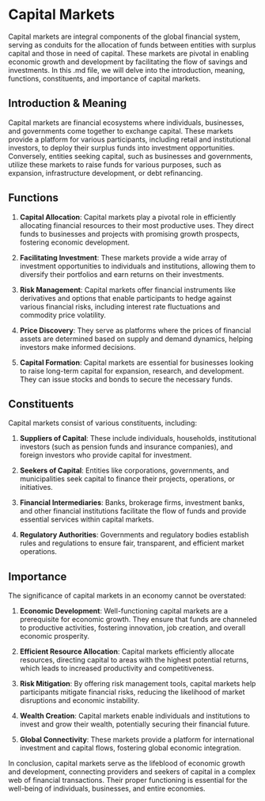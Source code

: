 # Capital Markets

Capital markets are integral components of the global financial system, serving as conduits for the allocation of funds between entities with surplus capital and those in need of capital. These markets are pivotal in enabling economic growth and development by facilitating the flow of savings and investments. In this .md file, we will delve into the introduction, meaning, functions, constituents, and importance of capital markets.

## Introduction & Meaning

Capital markets are financial ecosystems where individuals, businesses, and governments come together to exchange capital. These markets provide a platform for various participants, including retail and institutional investors, to deploy their surplus funds into investment opportunities. Conversely, entities seeking capital, such as businesses and governments, utilize these markets to raise funds for various purposes, such as expansion, infrastructure development, or debt refinancing.

## Functions

1. **Capital Allocation**: Capital markets play a pivotal role in efficiently allocating financial resources to their most productive uses. They direct funds to businesses and projects with promising growth prospects, fostering economic development.

2. **Facilitating Investment**: These markets provide a wide array of investment opportunities to individuals and institutions, allowing them to diversify their portfolios and earn returns on their investments.

3. **Risk Management**: Capital markets offer financial instruments like derivatives and options that enable participants to hedge against various financial risks, including interest rate fluctuations and commodity price volatility.

4. **Price Discovery**: They serve as platforms where the prices of financial assets are determined based on supply and demand dynamics, helping investors make informed decisions.

5. **Capital Formation**: Capital markets are essential for businesses looking to raise long-term capital for expansion, research, and development. They can issue stocks and bonds to secure the necessary funds.

## Constituents

Capital markets consist of various constituents, including:

1. **Suppliers of Capital**: These include individuals, households, institutional investors (such as pension funds and insurance companies), and foreign investors who provide capital for investment.

2. **Seekers of Capital**: Entities like corporations, governments, and municipalities seek capital to finance their projects, operations, or initiatives.

3. **Financial Intermediaries**: Banks, brokerage firms, investment banks, and other financial institutions facilitate the flow of funds and provide essential services within capital markets.

4. **Regulatory Authorities**: Governments and regulatory bodies establish rules and regulations to ensure fair, transparent, and efficient market operations.

## Importance

The significance of capital markets in an economy cannot be overstated:

1. **Economic Development**: Well-functioning capital markets are a prerequisite for economic growth. They ensure that funds are channeled to productive activities, fostering innovation, job creation, and overall economic prosperity.

2. **Efficient Resource Allocation**: Capital markets efficiently allocate resources, directing capital to areas with the highest potential returns, which leads to increased productivity and competitiveness.

3. **Risk Mitigation**: By offering risk management tools, capital markets help participants mitigate financial risks, reducing the likelihood of market disruptions and economic instability.

4. **Wealth Creation**: Capital markets enable individuals and institutions to invest and grow their wealth, potentially securing their financial future.

5. **Global Connectivity**: These markets provide a platform for international investment and capital flows, fostering global economic integration.

In conclusion, capital markets serve as the lifeblood of economic growth and development, connecting providers and seekers of capital in a complex web of financial transactions. Their proper functioning is essential for the well-being of individuals, businesses, and entire economies.
